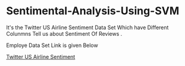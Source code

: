 <h1>Sentimental-Analysis-Using-SVM</h1>

<p>It's the Twitter US Airline Sentiment Data Set Which have Different Colunmns Tell us about Sentiment Of Reviews . </p>
<!-- About Data Set -->  
<p>Employe Data Set Link is given Below </p>
<a href="https://www.kaggle.com/datasets/crowdflower/twitter-airline-sentiment"> Twitter US Airline Sentiment</a> <br>


